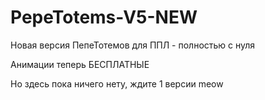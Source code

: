 # PepeTotems-V5-NEW
Новая версия ПепеТотемов для ППЛ - полностью с нуля

Анимации теперь БЕСПЛАТНЫЕ 

Но здесь пока ничего нету, ждите 1 версии meow
